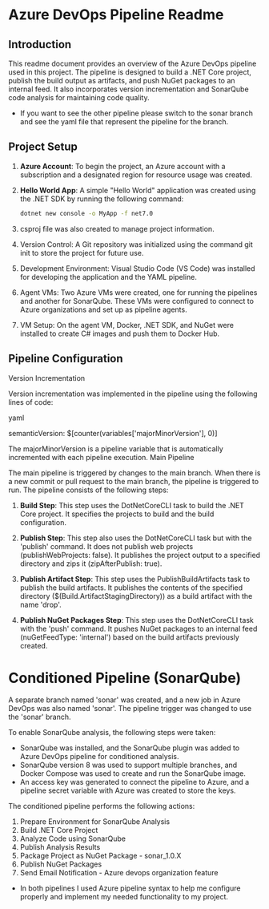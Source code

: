# Azure DevOps Pipeline Readme

## Introduction

This readme document provides an overview of the Azure DevOps pipeline used in this project. The pipeline is designed to build a .NET Core project, publish the build output as artifacts, and push NuGet packages to an internal feed. It also incorporates version incrementation and SonarQube code analysis for maintaining code quality.

* If you want to see the other pipeline please switch to the sonar branch and see the yaml file that represent the pipeline for the branch.

## Project Setup

1. **Azure Account**: To begin the project, an Azure account with a subscription and a designated region for resource usage was created.

2. **Hello World App**: A simple "Hello World" application was created using the .NET SDK by running the following command:
   ```bash
   dotnet new console -o MyApp -f net7.0
   ```
3. csproj file was also created to manage project information.

4.  Version Control: A Git repository was initialized using the command git init to store the project for future use.

5. Development Environment: Visual Studio Code (VS Code) was installed for developing the application and the YAML pipeline.

6. Agent VMs: Two Azure VMs were created, one for running the pipelines and another for SonarQube. These VMs were configured to connect to Azure organizations and set up as pipeline agents.

7. VM Setup: On the agent VM, Docker, .NET SDK, and NuGet were installed to create C# images and push them to Docker Hub.


## Pipeline Configuration

Version Incrementation

Version incrementation was implemented in the pipeline using the following lines of code:

yaml

semanticVersion: $[counter(variables['majorMinorVersion'], 0)]

The majorMinorVersion is a pipeline variable that is automatically incremented with each pipeline execution.
Main Pipeline

The main pipeline is triggered by changes to the main branch. When there is a new commit or pull request to the main branch, the pipeline is triggered to run. The pipeline consists of the following steps:

1. **Build Step**: This step uses the DotNetCoreCLI task to build the .NET Core project. It specifies the projects to build and the build configuration.

2. **Publish Step**: This step also uses the DotNetCoreCLI task but with the 'publish' command. It does not publish web projects (publishWebProjects: false). It publishes the project output to a specified directory and zips it (zipAfterPublish: true).
3. **Publish Artifact Step**: This step uses the PublishBuildArtifacts task to publish the build artifacts. It publishes the contents of the specified directory ($(Build.ArtifactStagingDirectory)) as a build artifact with the name 'drop'.
4. **Publish NuGet Packages Step**: This step uses the DotNetCoreCLI task with the 'push' command. It pushes NuGet packages to an internal feed (nuGetFeedType: 'internal') based on the build artifacts previously created.


# Conditioned Pipeline (SonarQube)

A separate branch named 'sonar' was created, and a new job in Azure DevOps was also named 'sonar'. The pipeline trigger was changed to use the 'sonar' branch.

To enable SonarQube analysis, the following steps were taken:

* SonarQube was installed, and the SonarQube plugin was added to Azure DevOps pipeline for conditioned analysis.
* SonarQube version 8 was used to support multiple branches, and Docker Compose was used to create and run the SonarQube image.
* An access key was generated to connect the pipeline to Azure, and a pipeline secret variable with Azure was created to store the keys.



The conditioned pipeline performs the following actions:
1. Prepare Environment for SonarQube Analysis
2. Build .NET Core Project
3. Analyze Code using SonarQube
4. Publish Analysis Results
5. Package Project as NuGet Package - sonar_1.0.X
6. Publish NuGet Packages
7. Send Email Notification - Azure devops organization feature

   
* In both pipelines I used Azure pipeline syntax to help me configure properly and implement my needed functionality to my project.
